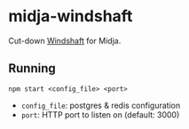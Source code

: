 # midja-windshaft

Cut-down [Windshaft](https://github.com/CartoDB/Windshaft) for Midja.

## Running

```
npm start <config_file> <port>
```

* `config_file`: postgres & redis configuration
* `port`: HTTP port to listen on (default: 3000)

[windshaft]: https://github.com/CartoDB/Windshaft
